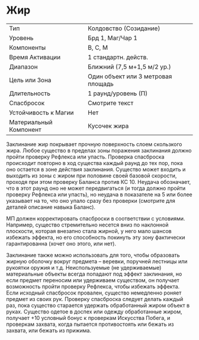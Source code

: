 
# Жир

| | |
|---|---|
|Тип|Колдовство (Созидание)|
|Уровень| Брд 1, Маг/Чар 1|
|Компоненты| В, С, М|
|Время Активации| 1 стандартн. действ.|
|Диапазон| Ближний (7,5 м+1,5 м/2 ур.)|
|Цель или Зона| Один объект или 3 метровая площадь|
|Длительность| 1 раунд/уровень (П)|
|Спасбросок| Смотрите текст|
|Устойчивость к Магии| Нет|
|Материальный Компонент| Кусочек жира|

Заклинание жир покрывает прочную поверхность слоем скользкого жира. Любое существо в пределах зоны поражения заклинания должно пройти проверку Рефлекса или упасть. Проверка спасброска происходит повторно в ход существа каждый раунд до тех пор, пока оно остается в зоне действия заклинания. Существо может входить и выходить из зоны с жиром при половине своей базовой скорости, проходя при этом проверку Баланса против КС 10. Неудача обозначает, что в этот раунд оно не может передвигаться (и тогда должно пройти проверку Рефлекса или упасть), но неудача в показателе на 5 или более указывает на то, что оно упало сразу без проверки (смотрите для деталей описание навыка Баланс). 

МП должен корректировать спасброски в соответствии с условиями. Например, существо стремительно несется вниз по наклонной плоскости, которая внезапно стала жирной, у него мало шансов избежать эффекта, но его способность покинуть эту зону фактически гарантированна (хочет оно этого, или нет). 

Заклинание также можно использовать для того, чтобы образовать жирную оболочку вокруг предмета – веревки, поручней лестницы или рукоятки оружия и т.д. Неиспользуемые (не удерживаемые) материальные объекты всегда попадают под эффект заклинания, но если предмет переносим или удерживаем существом, он получает возможность пройти проверку Рефлекса, чтобы избежать эффекта. Если исходный спасбросок провален, существо немедленно роняет предмет из своих рук. Проверку спасброска следует делать каждый раз, пока существо старается удержать обработанный жиром объект в руках. Существо одетое в доспех или одежду обработанные жиром, получает +10 условный бонус к проверкам Искусства Побега, и проверкам захвата, когда пытается противостоять или бежать из захвата, или бежать из прижима.
